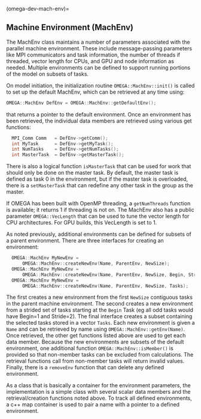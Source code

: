 (omega-dev-mach-env)=

## Machine Environment (MachEnv)

The MachEnv class maintains a number of parameters associated with
the parallel machine environment. These include message-passing parameters
like MPI communicators and task information, the number of threads
if threaded, vector length for CPUs, and GPU and node information as
needed. Multiple environments can be defined to support running portions
of the model on subsets of tasks. 

On model initiation, the initialization routine `OMEGA::MachEnv::init()`
is called to set up the default MachEnv, which can be retrieved at
any time using:
```c++
OMEGA::MachEnv DefEnv = OMEGA::MachEnv::getDefaultEnv();
```
that returns a pointer to the default environment.
Once an environment has been retrieved, the individual data members
are retrieved using various get functions:
```c++
  MPI_Comm Comm   = DefEnv->getComm();
  int MyTask      = DefEnv->getMyTask();
  int NumTasks    = DefEnv->getNumTasks();
  int MasterTask  = DefEnv->getMasterTask();
```
There is also a logical function `isMasterTask` that can be used
for work that should only be done on the master task. By default,
the master task is defined as task 0 in the environment, but if
the master task is overloaded, there is a `setMasterTask` that can
redefine any other task in the group as the master.

If OMEGA has been built with OpenMP threading, a `getNumThreads`
function is available; it returns 1 if threading is not on.
The MachEnv also has a public parameter `OMEGA::VecLength` that can
be used to tune the vector length for CPU architectures. For
GPU builds, this VecLength is set to 1.

As noted previously, additional environments can be defined for
subsets of a parent environment. There are three interfaces for
creating an environment:
```c++
  OMEGA::MachEnv MyNewEnv = 
      OMEGA::MachEnv::createNewEnv(Name, ParentEnv, NewSize);
  OMEGA::MachEnv MyNewEnv = 
      OMEGA::MachEnv::createNewEnv(Name, ParentEnv, NewSize, Begin, Stride);
  OMEGA::MachEnv MyNewEnv = 
      OMEGA::MachEnv::createNewEnv(Name, ParentEnv, NewSize, Tasks);
```
The first creates a new environment from the first `NewSize` contiguous
tasks in the parent machine environment. The second creates a new
environment from a strided set of tasks starting at the `Begin` Task
(eg all odd tasks would have Begin=1 and Stride=2). The final
interface creates a subset containing the selected tasks stored in
a vector `Tasks`. Each new environment is given a `Name` and can be
retrieved by name using `OMEGA::MachEnv::getEnv(Name)`. Once retrieved,
the other get functions listed above are used to get each data member.
Because the new environments are subsets of the default environment, one
additional function `OMEGA::MachEnv::isMember()` is provided so that
non-member tasks can be excluded from calculations. The retrieval functions
call from non-member tasks will return invalid values. Finally, there is
a `removeEnv` function that can delete any defined environment.

As a class that is basically a container for the environment parameters,
the implementation is a simple class with several scalar data members and
the retrieval/creation functions noted above. To track all defined
environments, a c++ map container is used to pair a name with a pointer to
a defined environment.  

